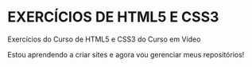 # EXERCÍCIOS DE HTML5 E CSS3
 Exercícios do Curso de HTML5 e CSS3 do Curso em Vídeo

Estou aprendendo a criar sites e agora vou gerenciar meus repositórios!

<a href="https://0carvalh0.github.io/exercicios-html-e-css/Exercícios/ex001/index.html">
